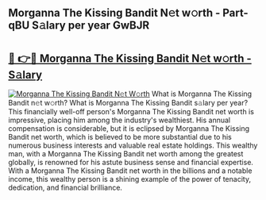 ## Morganna The Kissing Bandit N𝚎t w𝚘rth - Part-qBU S𝚊lary per year GwBJR

# <h2><a href="http://gc3xesg.nevu.top/?p=Morganna+The+Kissing+Bandit">🔗 👉🔴 Morganna The Kissing Bandit N𝚎t w𝚘rth - S𝚊lary</a></h2>

[![Morganna The Kissing Bandit N𝚎t W𝚘rth](https://i.imgur.com/Oavwk0R.jpeg)](http://gc3xesg.nevu.top/?p=Morganna+The+Kissing+Bandit)
What is Morganna The Kissing Bandit n𝚎t w𝚘rth? What is Morganna The Kissing Bandit s𝚊lary per year?
This financially well-off person's Morganna The Kissing Bandit net worth is impressive, placing him among the industry's wealthiest. His annual compensation is considerable, but it is eclipsed by Morganna The Kissing Bandit net worth, which is believed to be more substantial due to his numerous business interests and valuable real estate holdings. This wealthy man, with a Morganna The Kissing Bandit net worth among the greatest globally, is renowned for his astute business sense and financial expertise. With a Morganna The Kissing Bandit net worth in the billions and a notable income, this wealthy person is a shining example of the power of tenacity, dedication, and financial brilliance.
